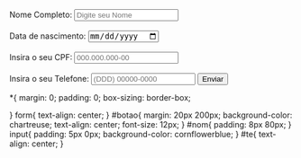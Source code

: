 <!DOCTYPE html>
<html lang="en">
<head>
    <meta charset="UTF-8">
    <meta name="viewport" content="width=device-width, initial-scale=1.0">
    <title>Document</title>
<link rel="stylesheet" href="style.css">
</head>
<body>
<form class="formulario">
Nome Completo: <input type="text" id="nom" placeholder="Digite seu Nome"/> <br/><br/>
Data de nascimento: <input type="date" id="dat" placeholder="DD/MM/AAAA"/> <br/> <br/>
Insira o seu CPF: <input type="number" id="num" placeholder="000.000.000-00"/> <br/><br/>
Insira o seu Telefone: <input type="tel" id="te" placeholder="(DDD) 00000-0000"/>
<input id="botao" type="submit" value="Enviar">
</form>

    
</body>
</html>

*{
    margin: 0;
    padding: 0;
    box-sizing: border-box;

}
form{
    text-align: center;
}
#botao{
    margin: 20px 200px;
    background-color: chartreuse;
    text-align: center;
    font-size: 12px;
}
#nom{
    padding: 8px 80px;
}
input{
    padding: 5px 0px;
    background-color: cornflowerblue;
}
#te{
    text-align: center;
}
